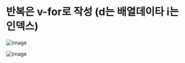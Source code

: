  # 반복은 v-for로 작성 (d는 배열데이타 i는 인덱스)
 
 ![image](https://user-images.githubusercontent.com/85022962/132267585-fdf6e5c6-154c-4f9a-ae67-3ec3623843c8.png)
 
 ![image](https://user-images.githubusercontent.com/85022962/132267622-90a3b29d-9d00-47f7-ba93-7094260e6c15.png)

